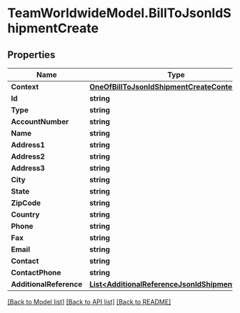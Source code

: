 # TeamWorldwideModel.BillToJsonldShipmentCreate
## Properties

Name | Type | Description | Notes
------------ | ------------- | ------------- | -------------
**Context** | [**OneOfBillToJsonldShipmentCreateContext**](OneOfBillToJsonldShipmentCreateContext.md) |  | [optional] 
**Id** | **string** |  | [optional] 
**Type** | **string** |  | [optional] 
**AccountNumber** | **string** |  | [optional] 
**Name** | **string** |  | [optional] 
**Address1** | **string** |  | 
**Address2** | **string** |  | [optional] 
**Address3** | **string** |  | [optional] 
**City** | **string** |  | 
**State** | **string** |  | [optional] 
**ZipCode** | **string** |  | 
**Country** | **string** |  | 
**Phone** | **string** |  | [optional] 
**Fax** | **string** |  | [optional] 
**Email** | **string** |  | [optional] 
**Contact** | **string** |  | [optional] 
**ContactPhone** | **string** |  | [optional] 
**AdditionalReference** | [**List&lt;AdditionalReferenceJsonldShipmentCreate&gt;**](AdditionalReferenceJsonldShipmentCreate.md) |  | [optional] 

[[Back to Model list]](../README.md#documentation-for-models) [[Back to API list]](../README.md#documentation-for-api-endpoints) [[Back to README]](../README.md)

